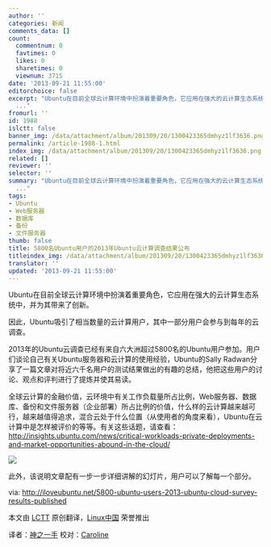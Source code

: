 ```yaml
---
author: ''
categories: 新闻
comments_data: []
count:
  commentnum: 0
  favtimes: 0
  likes: 0
  sharetimes: 0
  viewnum: 3715
date: '2013-09-21 11:55:00'
editorchoice: false
excerpt: "Ubuntu在目前全球云计算环境中扮演着重要角色，它应用在强大的云计算生态系统中，并为其带来了创新。\r\n因此，Ubuntu吸引了相当数量的云计算用户，其中一部分用户会参与到每年的云调查。\r\n2013年的Ubuntu云调查已经有来
  ..."
fromurl: ''
id: 1988
islctt: false
banner_img: /data/attachment/album/201309/20/1300423365dmhyz1lf3636.png
permalink: /article-1988-1.html
index_img: /data/attachment/album/201309/20/1300423365dmhyz1lf3636.png
related: []
reviewer: ''
selector: ''
summary: "Ubuntu在目前全球云计算环境中扮演着重要角色，它应用在强大的云计算生态系统中，并为其带来了创新。\r\n因此，Ubuntu吸引了相当数量的云计算用户，其中一部分用户会参与到每年的云调查。\r\n2013年的Ubuntu云调查已经有来
  ..."
tags:
- Ubuntu
- Web服务器
- 数据库
- 备份
- 文件服务器
thumb: false
title: 5800名Ubuntu用户的2013年Ubuntu云计算调查结果公布
titleindex_img: /data/attachment/album/201309/20/1300423365dmhyz1lf3636.png
translator: ''
updated: '2013-09-21 11:55:00'
---
```


Ubuntu在目前全球云计算环境中扮演着重要角色，它应用在强大的云计算生态系统中，并为其带来了创新。


因此，Ubuntu吸引了相当数量的云计算用户，其中一部分用户会参与到每年的云调查。


2013年的Ubuntu云调查已经有来自六大洲超过5800名的Ubuntu用户参加。用户们谈论自己有关Ubuntu服务器和云计算的使用经验，Ubuntu的Sally Radwan分享了一篇文章对将近六千名用户的测试结果做出的有趣的总结，他把这些用户的讨论、观点和评判进行了提炼并使其易读。


全球云计算的金融价值，云环境中有关工作负载量所占比例，Web服务器、数据库、备份和文件服务器（企业部署）所占比例的价值，什么样的云计算越来越可行，越来越值得追求，混合云处于什么位置（从使用者的角度来看），Ubuntu在云计算中是怎样被评价的等等。有关这些话题，请查看：<http://insights.ubuntu.com/news/critical-workloads-private-deployments-and-market-opportunities-abound-in-the-cloud/>


 ![](/data/attachment/album/201309/20/1300423365dmhyz1lf3636.png)


此外，该说明文章配有一步一步详细讲解的幻灯片，用户可以了解每一个部分。


 


via: <http://iloveubuntu.net/5800-ubuntu-users-2013-ubuntu-cloud-survey-results-published>


本文由 [LCTT](https://github.com/LCTT/TranslateProject) 原创翻译，[Linux中国](http://linux.cn/portal.php) 荣誉推出


译者：[神之一手](http://linux.cn/space/14789) 校对：[Caroline](http://linux.cn/space/caroline)